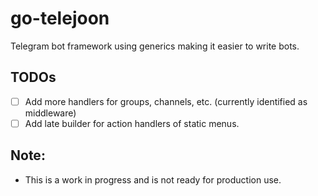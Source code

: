 # go-telejoon
Telegram bot framework using generics making it easier to write bots.

## TODOs
- [ ] Add more handlers for groups, channels, etc. (currently identified as middleware)
- [ ] Add late builder for action handlers of static menus.
## Note:
- This is a work in progress and is not ready for production use.
